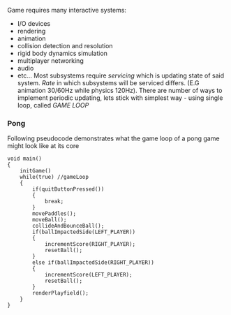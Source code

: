 Game requires many interactive systems:
- I/O devices
- rendering
- animation
- collision detection and resolution
- rigid body dynamics simulation
- multiplayer networking
- audio
- etc...
Most subsystems require *servicing* which is updating state of said system.
*Rate* in which subsystems will be serviced differs.
(E.G animation 30/60Hz while physics 120Hz).
There are number of ways to implement periodic updating, lets stick with simplest way - using single loop, called *GAME LOOP*
### Pong
Following pseudocode demonstrates what the game loop of a pong game might look like at its core
```
void main()
{
	initGame()
	while(true) //gameLoop
	{
		if(quitButtonPressed())
		{
			break;
		}
		movePaddles();
		moveBall();
		collideAndBounceBall();
		if(ballImpactedSide(LEFT_PLAYER))
		{
			incrementScore(RIGHT_PLAYER);
			resetBall();
		}
		else if(ballImpactedSide(RIGHT_PLAYER))
		{
			incrementScore(LEFT_PLAYER);
			resetBall();
		}
		renderPlayfield();
	}
}
```